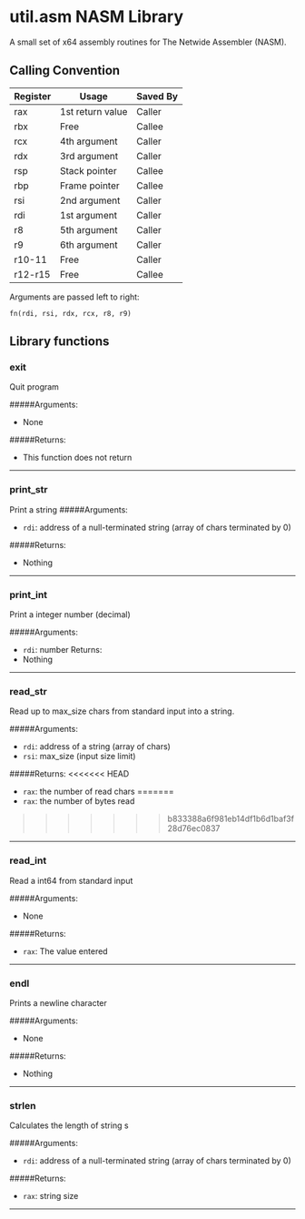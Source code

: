 # util.asm NASM Library
A small set of x64 assembly routines for The Netwide Assembler (NASM).

## Calling Convention

Register | Usage | Saved By
---------|-------|---------------
rax | 1st return value | Caller
rbx | Free | Callee
rcx | 4th argument | Caller
rdx | 3rd argument | Caller
rsp | Stack pointer | Callee
rbp | Frame pointer | Callee
rsi | 2nd argument | Caller
rdi | 1st argument | Caller
r8 | 5th argument | Caller
r9 | 6th argument | Caller
r10-11 | Free | Caller
r12-r15 | Free |  Callee

Arguments are passed left to right:  

```
fn(rdi, rsi, rdx, rcx, r8, r9)
```

## Library functions

### exit
Quit program

#####Arguments: 
*   None

#####Returns: 
*   This function does not return

- - -

### print_str
Print a string
#####Arguments: 
*   `rdi`: address of a null-terminated string (array of chars terminated by 0)
   
#####Returns: 
*   Nothing

- - -

### print_int
Print a integer number (decimal)

#####Arguments: 
*   `rdi`: number
Returns: 
*   Nothing

- - -

### read_str
Read up to max_size chars from standard input into a string.

#####Arguments: 
*   `rdi`: address of a string (array of chars)
*   `rsi`: max_size (input size limit)

#####Returns: 
<<<<<<< HEAD
*   `rax`: the number of read chars
=======
*   `rax`: the number of bytes read
>>>>>>> b833388a6f981eb14df1b6d1baf3f28d76ec0837

- - -

### read_int
Read a int64 from standard input

#####Arguments: 
*   None

#####Returns: 
*   `rax`: The value entered

- - -

### endl
Prints a newline character

#####Arguments: 
*   None

#####Returns:
*   Nothing

- - -

### strlen
Calculates the length of string s

#####Arguments: 
*   `rdi`: address of a null-terminated string (array of chars terminated by 0)
  
#####Returns: 
*   `rax`: string size
		
- - -
